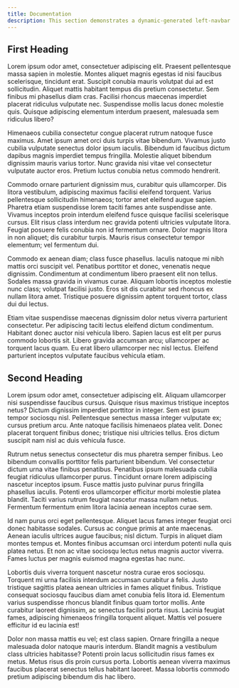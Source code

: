 ```yaml
---
title: Documentation
description: This section demonstrates a dynamic-generated left-navbar and internal TOC.
---
```


## First Heading

Lorem ipsum odor amet, consectetuer adipiscing elit. Praesent pellentesque massa sapien in molestie. Montes aliquet magnis egestas id nisi faucibus scelerisque, tincidunt erat. Suscipit conubia mauris volutpat dui ad est sollicitudin. Aliquet mattis habitant tempus dis pretium consectetur. Sem finibus mi phasellus diam cras. Facilisi rhoncus maecenas imperdiet placerat ridiculus vulputate nec. Suspendisse mollis lacus donec molestie quis. Quisque adipiscing elementum interdum praesent, malesuada sem ridiculus libero?

Himenaeos cubilia consectetur congue placerat rutrum natoque fusce maximus. Amet ipsum amet orci duis turpis vitae bibendum. Vivamus justo cubilia vulputate senectus dolor ipsum iaculis. Bibendum id faucibus dictum dapibus magnis imperdiet tempus fringilla. Molestie aliquet bibendum dignissim mauris varius tortor. Nunc gravida nisi vitae vel consectetur vulputate auctor eros. Pretium luctus conubia netus commodo hendrerit.

Commodo ornare parturient dignissim mus, curabitur quis ullamcorper. Dis litora vestibulum, adipiscing maximus facilisi eleifend torquent. Varius pellentesque sollicitudin himenaeos; tortor amet eleifend augue sapien. Pharetra etiam suspendisse lorem taciti fames ante suspendisse ante. Vivamus inceptos proin interdum eleifend fusce quisque facilisi scelerisque cursus. Elit risus class interdum nec gravida potenti ultricies vulputate litora. Feugiat posuere felis conubia non id fermentum ornare. Dolor magnis litora in non aliquet; dis curabitur turpis. Mauris risus consectetur tempor elementum; vel fermentum dui.

Commodo ex aenean diam; class fusce phasellus. Iaculis natoque mi nibh mattis orci suscipit vel. Penatibus porttitor et donec, venenatis neque dignissim. Condimentum at condimentum libero praesent elit non tellus. Sodales massa gravida in vivamus curae. Aliquam lobortis inceptos molestie nunc class; volutpat facilisi justo. Eros sit dis curabitur sed rhoncus ex nullam litora amet. Tristique posuere dignissim aptent torquent tortor, class dui dui lectus.

Etiam vitae suspendisse maecenas dignissim dolor netus viverra parturient consectetur. Per adipiscing taciti lectus eleifend dictum condimentum. Habitant donec auctor nisi vehicula libero. Sapien lacus est elit per purus commodo lobortis sit. Libero gravida accumsan arcu; ullamcorper ac torquent lacus quam. Eu erat libero ullamcorper nec nisl lectus. Eleifend parturient inceptos vulputate faucibus vehicula etiam.

## Second Heading

Lorem ipsum odor amet, consectetuer adipiscing elit. Aliquam ullamcorper nisi suspendisse faucibus cursus. Quisque risus maximus tristique inceptos netus? Dictum dignissim imperdiet porttitor in integer. Sem est ipsum tempor sociosqu nisl. Pellentesque senectus massa integer vulputate ex; cursus pretium arcu. Ante natoque facilisis himenaeos platea velit. Donec placerat torquent finibus donec; tristique nisi ultricies tellus. Eros dictum suscipit nam nisl ac duis vehicula fusce.

Rutrum netus senectus consectetur dis mus pharetra semper finibus. Leo bibendum convallis porttitor felis parturient bibendum. Vel consectetur dictum urna vitae finibus penatibus. Penatibus ipsum malesuada cubilia feugiat ridiculus ullamcorper purus. Tincidunt ornare lorem adipiscing nascetur inceptos ipsum. Fusce mattis justo pulvinar purus fringilla phasellus iaculis. Potenti eros ullamcorper efficitur morbi molestie platea blandit. Taciti varius rutrum feugiat nascetur massa nullam netus. Fermentum fermentum enim litora lacinia aenean inceptos curae sem.

Id nam purus orci eget pellentesque. Aliquet lacus fames integer feugiat orci donec habitasse sodales. Cursus ac congue primis at ante maecenas. Aenean iaculis ultrices augue faucibus; nisl dictum. Turpis in aliquet diam montes tempus et. Montes finibus accumsan orci interdum potenti nulla quis platea netus. Et non ac vitae sociosqu lectus netus magnis auctor viverra. Fames luctus per magnis euismod magna egestas hac nunc.

Lobortis duis viverra torquent nascetur nostra curae eros sociosqu. Torquent mi urna facilisis interdum accumsan curabitur a felis. Justo tristique sagittis platea aenean ultricies in fames aliquet finibus. Tristique consequat sociosqu faucibus diam amet conubia felis litora id. Elementum varius suspendisse rhoncus blandit finibus quam tortor mollis. Ante curabitur laoreet dignissim, ac senectus facilisi porta risus. Lacinia feugiat fames, adipiscing himenaeos fringilla torquent aliquet. Mattis vel posuere efficitur id eu lacinia est!

Dolor non massa mattis eu vel; est class sapien. Ornare fringilla a neque malesuada dolor natoque mauris interdum. Blandit magnis a vestibulum class ultricies habitasse? Potenti proin lacus sollicitudin risus fames ex metus. Metus risus dis proin cursus porta. Lobortis aenean viverra maximus faucibus placerat senectus tellus habitant laoreet. Massa lobortis commodo pretium adipiscing bibendum dis hac libero.